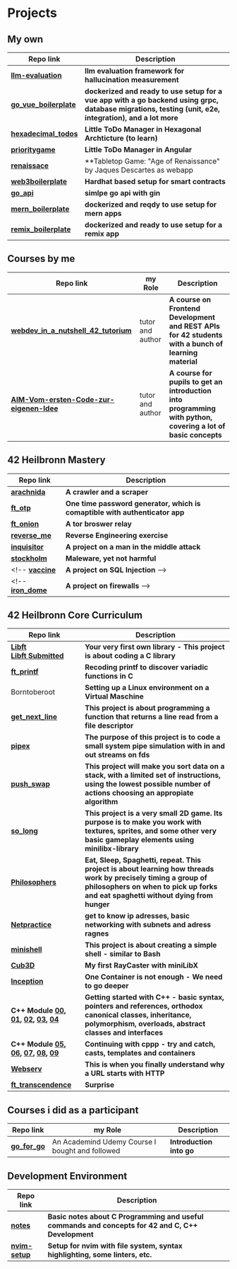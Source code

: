 # Projects

## My own

Repo link | Description
--- | ---
**[llm-evaluation](https://github.com/Ebejay95/llm-evaluation)** | **llm evaluation framework for hallucination measurement**
**[go_vue_boilerplate](https://github.com/Ebejay95/go_vue_boilerplate)** | **dockerized and ready to use setup for a vue app with a go backend using grpc, database migrations, testing (unit, e2e, integration), and a lot more**
**[hexadecimal_todos](https://github.com/Ebejay95/hexagonal_todos)** | **Little ToDo Manager in Hexagonal Archticture (to learn)**
**[prioritygame](https://github.com/Ebejay95/prioritygame)** | **Little ToDo Manager in Angular**
**[renaissace](https://github.com/Ebejay95/renaissance)** | **Tabletop Game: "Age of Renaissance" by Jaques Descartes as webapp
**[web3boilerplate](https://github.com/Ebejay95/web3boilerplate)** | **Hardhat based setup for smart contracts**
**[go_api](https://github.com/Ebejay95/go_api)** | **simlpe go api with gin**
**[mern_boilerplate](https://github.com/Ebejay95/mern_boilerplate)** | **dockerized and reqdy to use setup for mern apps**
**[remix_boilerplate](https://github.com/Ebejay95/remix_boilerplate)** | **dockerized and ready to use setup for a remix app**

## Courses by me

Repo link | my Role | Description
--- | --- | ---
**[webdev_in_a_nutshell_42_tutorium](https://github.com/Ebejay95/webdev_in_a_nutshell_42_tutorium)** | tutor and author | **A course on Frontend Development and REST APIs for 42 students with a bunch of learning material**
**[AIM-Vom-ersten-Code-zur-eigenen-Idee](https://github.com/Ebejay95/AIM-Vom-ersten-Code-zur-eigenen-Idee)** | tutor and author | **A course for pupils to get an introduction into programming with python, covering a lot of basic concepts**

## 42 Heilbronn Mastery

Repo link | Description
--- | ---
**[arachnida](https://github.com/Ebejay95/arachnida)** | **A crawler and a scraper**
**[ft_otp](https://github.com/Ebejay95/ft_otp)** | **One time password generator, which is comaptible with authenticator app**
**[ft_onion](https://github.com/Ebejay95/ft_onion)** | **A tor broswer relay**
**[reverse_me](https://github.com/Ebejay95/reverse_me)** | **Reverse Engineering exercise**
**[inquisitor](https://github.com/Ebejay95/inquisitor)** | **A project on a man in the middle attack**
**[stockholm](https://github.com/Ebejay95/stockholm)** | **Maleware, yet not harmful**
<!-- **[vaccine](https://github.com/Ebejay95/vaccine)** | **A project on SQL Injection** -->
<!-- **[iron_dome](https://github.com/Ebejay95/iron_dome)** | **A project on firewalls** -->

## 42 Heilbronn Core Curriculum

Repo link | Description
--- | ---
**[Libft](https://github.com/Ebejay95/libft) <br> [Libft Submitted](https://github.com/Ebejay95/libft_submission)**|  **Your very first own library - This project is about coding a C library**
**[ft_printf](https://github.com/Ebejay95/ft_printf)** | **Recoding printf to discover variadic functions in C**
Borntoberoot| **Setting up a Linux environment on a Virtual Maschine**
**[get_next_line](https://github.com/Ebejay95/get_next_line)** | **This project is about programming a function that returns a line read from a file descriptor**
**[pipex](https://github.com/Ebejay95/pipex)** | **The purpose of this project is to code a small system pipe simulation with in and out streams on fds**
**[push_swap](https://github.com/Ebejay95/push_swap)** | **This project will make you sort data on a stack, with a limited set of instructions, using the lowest possible number of actions choosing an appropiate algorithm**
**[so_long](https://github.com/Ebejay95/so_long)** | **This project is a very small 2D game. Its purpose is to make you work with textures, sprites, and some other very basic gameplay elements using minilibx-library**
**[Philosophers](https://github.com/Ebejay95/philosophers)** | **Eat, Sleep, Spaghetti, repeat. This project is about learning how threads work by precisely timing a group of philosophers on when to pick up forks and eat spaghetti without dying from hunger**
**[Netpractice](https://github.com/Ebejay95/netpractice)** | **get to know ip adresses, basic networking with subnets and adress ragnes**
**[minishell](https://github.com/Ebejay95/minishell)** | **This project is about creating a simple shell - similar to Bash**
**[Cub3D](https://github.com/Ebejay95/cube3d)** | **My first RayCaster with miniLibX**
**[Inception](https://github.com/Ebejay95/inception)** | **One Container is not enough - We need to go deeper**
**C++ Module [00](https://github.com/Ebejay95/cpp00), [01](https://github.com/Ebejay95/cpp01), [02](https://github.com/Ebejay95/cpp02), [03](https://github.com/Ebejay95/cpp03), [04](https://github.com/Ebejay95/cpp04)** | **Getting started with C++ - basic syntax, pointers and references, orthodox canonical classes, inheritance, polymorphism, overloads, abstract classes and interfaces**
**C++ Module [05](https://github.com/Ebejay95/cpp05), [06](https://github.com/Ebejay95/cpp06), [07](https://github.com/Ebejay95/cpp07), [08](https://github.com/Ebejay95/cpp08), [09](https://github.com/Ebejay95/cpp09)** | **Continuing with cppp - try and catch, casts, templates and containers**
**[Webserv](https://github.com/Ebejay95/webserv)** | **This is when you finally understand why a URL starts with HTTP**
**[ft_transcendence](https://github.com/Ebejay95/transcendence)** | **Surprise**


## Courses i did as a participant

Repo link | my Role | Description
--- | --- | ---
**[go_for_go](https://github.com/Ebejay95/go_for_go)** | An Academind Udemy Course I bought and followed | **Introduction into go**


## Development Environment

Repo link | Description
--- | ---
**[notes](https://github.com/Ebejay95/notes)** | **Basic notes about C Programming and useful commands and concepts for 42 and C, C++ Development**
**[nvim-setup](https://github.com/Ebejay95/nvim-setup)** | **Setup for nvim with file system, syntax highlighting, some linters, etc.**







